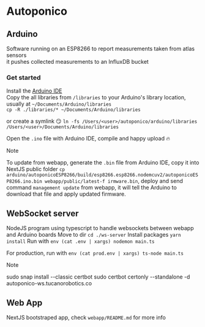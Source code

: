 # Autoponico


## Arduino
Software running on an ESP8266 to report measurements taken from atlas sensors<br/>
it pushes collected measurements to an InfluxDB bucket

### Get started
Install the [Arduino IDE](https://www.arduino.cc/en/software)<br/>
Copy the all libraries from `/libraries` to your Arduino's library location, usually at `~/Documents/Arduino/libraries`<br/>
`cp -R ./libraries/* ~/Documents/Arduino/libraries`

or create a symlink 😏
`ln -fs /Users/<user>/autoponico/arduino/libraries /Users/<user>/Documents/Arduino/libraries`

Open the `.ino` file with Arduino IDE, compile and happy upload :fire:

> [!NOTE]  
> To update from webapp, generate the `.bin` file from Arduino IDE, copy it into NextJS public folder `cp arduino/autoponicoESP8266/build/esp8266.esp8266.nodemcuv2/autoponicoESP8266.ino.bin webapp/public/latest-f
irmware.bin`, deploy and send command `management update` from webapp, it will tell the Arduino to download that file and apply updated firmware.

## WebSocket server
NodeJS program using typescript to handle websockets between webapp and Arduino boards
Move to dir `cd ./ws-server`
Install packages `yarn install`
Run with `env (cat .env | xargs) nodemon main.ts`

For production, run with `env (cat prod.env | xargs) ts-node main.ts`

> [!NOTE]
> sudo snap install --classic certbot
> sudo certbot certonly --standalone -d autoponico-ws.tucanorobotics.co
> 

## Web App
NextJS bootstraped app, check `webapp/README.md` for more info
